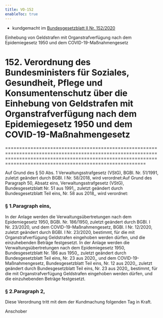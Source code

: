 ```yaml
---
title: VO-152
enableToc: true
---
```


* kundgemacht im [Bundesgesetzblatt II Nr. 152/2020](https://www.ris.bka.gv.at/eli/bgbl/II/2020/152)

Einhebung von Geldstrafen mit Organstrafverfügung nach dem Epidemiegesetz 1950 und dem COVID-19-Maßnahmengesetz

# 152\. Verordnung des Bundesministers für Soziales, Gesundheit, Pflege und Konsumentenschutz über die Einhebung von Geldstrafen mit Organstrafverfügung nach dem Epidemiegesetz 1950 und dem COVID-19-Maßnahmengesetz
====================================================================================================================================================================================================================

Auf Grund des § 50 Abs. 1 Verwaltungsstrafgesetz (VStG), BGBl. Nr. 51/1991, zuletzt geändert durch BGBl. I Nr. 58/2018, wird verordnet:Auf Grund des Paragraph 50, Absatz eins, Verwaltungsstrafgesetz (VStG), Bundesgesetzblatt Nr. 51 aus 1991,, zuletzt geändert durch Bundesgesetzblatt Teil eins, Nr. 58 aus 2018,, wird verordnet:

### § 1.Paragraph eins,

In der Anlage werden die Verwaltungsübertretungen nach dem Epidemiegesetz 1950, BGBl. Nr. 186/1950, zuletzt geändert durch BGBl. I Nr. 23/2020, und dem COVID-19-Maßnahmengesetz, BGBl. I Nr. 12/2020, zuletzt geändert durch BGBl. I Nr. 23/2020, bestimmt, für die mit Organstrafverfügung Geldstrafen eingehoben werden dürfen, und die einzuhebenden Beträge festgesetzt. In der Anlage werden die Verwaltungsübertretungen nach dem Epidemiegesetz 1950, Bundesgesetzblatt Nr. 186 aus 1950,, zuletzt geändert durch Bundesgesetzblatt Teil eins, Nr. 23 aus 2020,, und dem COVID-19-Maßnahmengesetz, Bundesgesetzblatt Teil eins, Nr. 12 aus 2020,, zuletzt geändert durch Bundesgesetzblatt Teil eins, Nr. 23 aus 2020,, bestimmt, für die mit Organstrafverfügung Geldstrafen eingehoben werden dürfen, und die einzuhebenden Beträge festgesetzt.

### § 2.Paragraph 2,

Diese Verordnung tritt mit dem der Kundmachung folgenden Tag in Kraft.

Anschober
